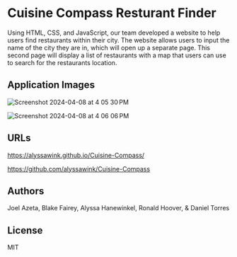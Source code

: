 # Cuisine Compass Resturant Finder
Using HTML, CSS, and JavaScript, our team developed a website to help users find restaurants within their city. The website allows users to input the name of the city they are in, which will open up a separate page. This second page will display a list of restaurants with a map that users can use to search for the restaurants location.

## Application Images
![Screenshot 2024-04-08 at 4 05 30 PM](https://github.com/alyssawink/Cuisine-Compass/assets/157747737/d3538a89-5902-41b5-b19e-4a6a83312aa1)

![Screenshot 2024-04-08 at 4 06 06 PM](https://github.com/alyssawink/Cuisine-Compass/assets/157747737/f1d48967-711d-482a-a265-23240c1454c4)

## URLs
https://alyssawink.github.io/Cuisine-Compass/

https://github.com/alyssawink/Cuisine-Compass

## Authors
Joel Azeta, Blake Fairey, Alyssa Hanewinkel, Ronald Hoover, & Daniel Torres

## License
MIT
